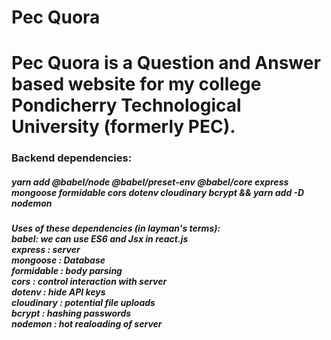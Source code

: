 <h1> Pec Quora </h1>
<h1> Pec Quora is a Question and Answer based website for my college Pondicherry Technological University (formerly PEC). </h1>

<h3> Backend dependencies: </h3>
<h5> yarn add @babel/node @babel/preset-env @babel/core express mongoose formidable cors dotenv cloudinary bcrypt && yarn add -D nodemon </h5>

<h5> Uses of these dependencies (in layman's terms):<br />
     babel: we can use ES6 and Jsx in react.js <br />
     express : server <br />
     mongoose : Database <br />
     formidable : body parsing <br />
     cors : control interaction with server <br />
     dotenv : hide API keys <br />
     cloudinary : potential file uploads <br />
     bcrypt : hashing passwords <br />
     nodemon : hot realoading of server <br />
     
